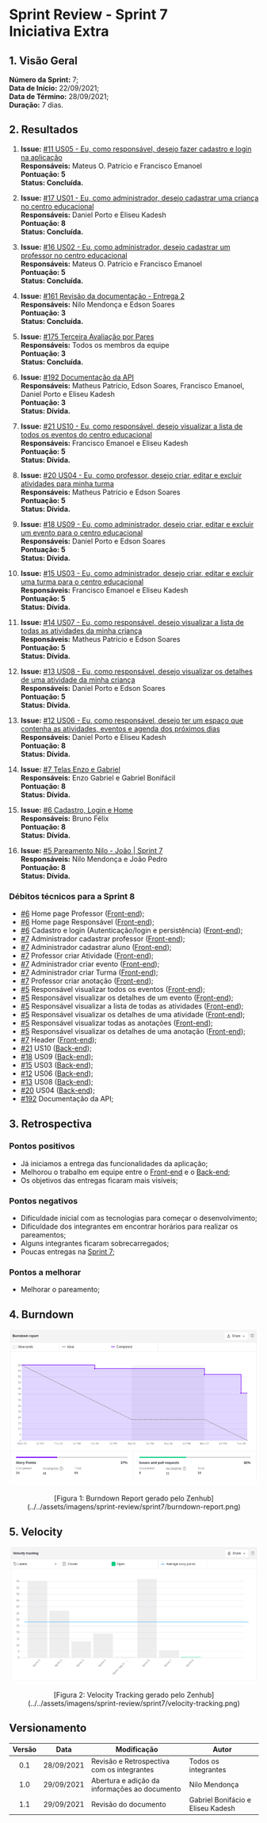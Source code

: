 # Sprint Review - Sprint 7 <br> <span class="rotulo-extra">Iniciativa Extra</span>

## 1. Visão Geral
**Número da Sprint:** 7;<br>
**Data de Início:** 22/09/2021;<br>
**Data de Término:** 28/09/2021;<br>
**Duração:** 7 dias.<br>

## 2. Resultados

1. **Issue:** [#11 US05 - Eu, como responsável, desejo fazer cadastro e login na aplicação](https://github.com/UnBArqDsw2021-1/2021.1_G6_Curumim_Back-end/issues/11)<br>
**Responsáveis:** Mateus O. Patrício e Francisco Emanoel<br>
**Pontuação: 5**<br>
**Status: Concluída.**<br>

2. **Issue:** [#17 US01 - Eu, como administrador, desejo cadastrar uma criança no centro educacional](https://github.com/UnBArqDsw2021-1/2021.1_G6_Curumim_Back-end/issues/17)<br>
**Responsáveis:** Daniel Porto e Eliseu Kadesh<br>
**Pontuação: 8**<br>
**Status: Concluída.**<br>

3. **Issue:** [#16 US02 - Eu, como administrador, desejo cadastrar um professor no centro educacional](https://github.com/UnBArqDsw2021-1/2021.1_G6_Curumim_Back-end/issues/16)<br>
**Responsáveis:** Mateus O. Patrício e Francisco Emanoel<br>
**Pontuação: 5**<br>
**Status: Concluída.**<br>

4. **Issue:** [#161 Revisão da documentação - Entrega 2](https://github.com/UnBArqDsw2021-1/2021.1_G6_Curumim/issues/161)<br>
**Responsáveis:** Nilo Mendonça e Edson Soares<br>
**Pontuação: 3**<br>
**Status: Concluída.**<br>

5. **Issue:** [#175 Terceira Avaliação por Pares](https://github.com/UnBArqDsw2021-1/2021.1_G6_Curumim/issues/175)<br>
**Responsáveis:** Todos os membros da equipe<br>
**Pontuação: 3**<br>
**Status: Concluída.**<br>

6. **Issue:** [#192 Documentação da API](https://github.com/UnBArqDsw2021-1/2021.1_G6_Curumim/issues/192)<br>
**Responsáveis:** Matheus Patrício, Edson Soares, Francisco Emanoel, Daniel Porto e Eliseu Kadesh<br>
**Pontuação: 3**<br>
**Status: Dívida.**<br>

7. **Issue:** [#21 US10 - Eu, como responsável, desejo visualizar a lista de todos os eventos do centro educacional](https://github.com/UnBArqDsw2021-1/2021.1_G6_Curumim_Back-end/issues/21)<br>
**Responsáveis:** Francisco Emanoel e Eliseu Kadesh<br>
**Pontuação: 5**<br>
**Status: Dívida.**<br>

8. **Issue:** [#20 US04 - Eu, como professor, desejo criar, editar e excluir atividades para minha turma](https://github.com/UnBArqDsw2021-1/2021.1_G6_Curumim_Back-end/issues/20)<br>
**Responsáveis:** Matheus Patrício e Edson Soares<br>
**Pontuação: 5**<br>
**Status: Dívida.**<br>

9. **Issue:** [#18 US09 - Eu, como administrador, desejo criar, editar e excluir um evento para o centro educacional](https://github.com/UnBArqDsw2021-1/2021.1_G6_Curumim_Back-end/issues/18)<br>
**Responsáveis:** Daniel Porto e Edson Soares<br>
**Pontuação: 5**<br>
**Status: Dívida.**<br>

10. **Issue:** [#15 US03 - Eu, como administrador, desejo criar, editar e excluir uma turma para o centro educacional](https://github.com/UnBArqDsw2021-1/2021.1_G6_Curumim_Back-end/issues/15)<br>
**Responsáveis:** Francisco Emanoel e Eliseu Kadesh<br>
**Pontuação: 5**<br>
**Status: Dívida.**<br>

11. **Issue:** [#14 US07 - Eu, como responsável, desejo visualizar a lista de todas as atividades da minha criança](https://github.com/UnBArqDsw2021-1/2021.1_G6_Curumim_Back-end/issues/14)<br>
**Responsáveis:** Matheus Patrício e Edson Soares<br>
**Pontuação: 5**<br>
**Status: Dívida.**<br>

12. **Issue:** [#13 US08 - Eu, como responsável, desejo visualizar os detalhes de uma atividade da minha criança](https://github.com/UnBArqDsw2021-1/2021.1_G6_Curumim_Back-end/issues/13)<br>
**Responsáveis:** Daniel Porto e Edson Soares<br>
**Pontuação: 5**<br>
**Status: Dívida.**<br>

13. **Issue:** [#12 US06 - Eu, como responsável, desejo ter um espaço que contenha as atividades, eventos e agenda dos próximos dias](https://github.com/UnBArqDsw2021-1/2021.1_G6_Curumim_Back-end/issues/12)<br>
**Responsáveis:** Daniel Porto e Eliseu Kadesh<br>
**Pontuação: 8**<br>
**Status: Dívida.**<br>

14. **Issue:** [#7 Telas Enzo e Gabriel](https://github.com/UnBArqDsw2021-1/2021.1_G6_Curumim_Front-end/issues/7)<br>
**Responsáveis:** Enzo Gabriel e Gabriel Bonifácil<br>
**Pontuação: 8**<br>
**Status: Dívida.**<br>

15. **Issue:** [#6 Cadastro, Login e Home](https://github.com/UnBArqDsw2021-1/2021.1_G6_Curumim_Front-end/issues/6)<br>
**Responsáveis:** Bruno Félix<br>
**Pontuação: 8**<br>
**Status: Dívida.**<br>

16. **Issue:** [#5 Pareamento Nilo - João | Sprint 7](https://github.com/UnBArqDsw2021-1/2021.1_G6_Curumim_Front-end/issues/5)<br>
**Responsáveis:** Nilo Mendonça e João Pedro<br>
**Pontuação: 8**<br>
**Status: Dívida.**<br>

### **Débitos técnicos para a Sprint 8**

- [#6](https://github.com/UnBArqDsw2021-1/2021.1_G6_Curumim_Front-end/issues/6) Home page Professor ([Front-end](https://github.com/UnBArqDsw2021-1/2021.1_G6_Curumim_Front-end));
- [#6](https://github.com/UnBArqDsw2021-1/2021.1_G6_Curumim_Front-end/issues/6) Home page Responsável ([Front-end](https://github.com/UnBArqDsw2021-1/2021.1_G6_Curumim_Front-end));
- [#6](https://github.com/UnBArqDsw2021-1/2021.1_G6_Curumim_Front-end/issues/6) Cadastro e login (Autenticação/login e persistência) ([Front-end](https://github.com/UnBArqDsw2021-1/2021.1_G6_Curumim_Front-end));
- [#7](https://github.com/UnBArqDsw2021-1/2021.1_G6_Curumim_Front-end/issues/7) Administrador cadastrar professor ([Front-end](https://github.com/UnBArqDsw2021-1/2021.1_G6_Curumim_Front-end));
- [#7](https://github.com/UnBArqDsw2021-1/2021.1_G6_Curumim_Front-end/issues/7) Administrador cadastrar aluno ([Front-end](https://github.com/UnBArqDsw2021-1/2021.1_G6_Curumim_Front-end));
- [#7](https://github.com/UnBArqDsw2021-1/2021.1_G6_Curumim_Front-end/issues/7) Professor criar Atividade ([Front-end](https://github.com/UnBArqDsw2021-1/2021.1_G6_Curumim_Front-end));
- [#7](https://github.com/UnBArqDsw2021-1/2021.1_G6_Curumim_Front-end/issues/7) Administrador criar evento ([Front-end](https://github.com/UnBArqDsw2021-1/2021.1_G6_Curumim_Front-end));
- [#7](https://github.com/UnBArqDsw2021-1/2021.1_G6_Curumim_Front-end/issues/7) Administrador criar Turma ([Front-end](https://github.com/UnBArqDsw2021-1/2021.1_G6_Curumim_Front-end));
- [#7](https://github.com/UnBArqDsw2021-1/2021.1_G6_Curumim_Front-end/issues/7) Professor criar anotação ([Front-end](https://github.com/UnBArqDsw2021-1/2021.1_G6_Curumim_Front-end));
- [#5](https://github.com/UnBArqDsw2021-1/2021.1_G6_Curumim_Front-end/issues/5) Responsável visualizar todos os eventos ([Front-end](https://github.com/UnBArqDsw2021-1/2021.1_G6_Curumim_Front-end));
- [#5](https://github.com/UnBArqDsw2021-1/2021.1_G6_Curumim_Front-end/issues/5) Responsável visualizar os detalhes de um evento ([Front-end](https://github.com/UnBArqDsw2021-1/2021.1_G6_Curumim_Front-end));
- [#5](https://github.com/UnBArqDsw2021-1/2021.1_G6_Curumim_Front-end/issues/5) Responsável visualizar a lista de todas as atividades ([Front-end](https://github.com/UnBArqDsw2021-1/2021.1_G6_Curumim_Front-end));
- [#5](https://github.com/UnBArqDsw2021-1/2021.1_G6_Curumim_Front-end/issues/5) Responsável visualizar os detalhes de uma atividade ([Front-end](https://github.com/UnBArqDsw2021-1/2021.1_G6_Curumim_Front-end));
- [#5](https://github.com/UnBArqDsw2021-1/2021.1_G6_Curumim_Front-end/issues/5) Responsável visualizar todas as anotações ([Front-end](https://github.com/UnBArqDsw2021-1/2021.1_G6_Curumim_Front-end));
- [#5](https://github.com/UnBArqDsw2021-1/2021.1_G6_Curumim_Front-end/issues/5) Responsável visualizar os detalhes de uma anotação ([Front-end](https://github.com/UnBArqDsw2021-1/2021.1_G6_Curumim_Front-end));
- [#7](https://github.com/UnBArqDsw2021-1/2021.1_G6_Curumim_Front-end/issues/7) Header ([Front-end](https://github.com/UnBArqDsw2021-1/2021.1_G6_Curumim_Front-end));
- [#21](https://github.com/UnBArqDsw2021-1/2021.1_G6_Curumim_Back-end/issues/21) US10 ([Back-end](https://github.com/UnBArqDsw2021-1/2021.1_G6_Curumim_Back-end));
- [#18](https://github.com/UnBArqDsw2021-1/2021.1_G6_Curumim_Back-end/issues/18) US09 ([Back-end](https://github.com/UnBArqDsw2021-1/2021.1_G6_Curumim_Back-end));
- [#15](https://github.com/UnBArqDsw2021-1/2021.1_G6_Curumim_Back-end/issues/15) US03 ([Back-end](https://github.com/UnBArqDsw2021-1/2021.1_G6_Curumim_Back-end));
- [#12](https://github.com/UnBArqDsw2021-1/2021.1_G6_Curumim_Back-end/issues/12) US06 ([Back-end](https://github.com/UnBArqDsw2021-1/2021.1_G6_Curumim_Back-end));
- [#13](https://github.com/UnBArqDsw2021-1/2021.1_G6_Curumim_Back-end/issues/13) US08 ([Back-end](https://github.com/UnBArqDsw2021-1/2021.1_G6_Curumim_Back-end));
- [#20](https://github.com/UnBArqDsw2021-1/2021.1_G6_Curumim_Back-end/issues/20) US04 ([Back-end](https://github.com/UnBArqDsw2021-1/2021.1_G6_Curumim_Back-end));
- [#192](https://github.com/UnBArqDsw2021-1/2021.1_G6_Curumim/issues/192) Documentação da API;


## 3. Retrospectiva

### **Pontos positivos**
- Já iniciamos a entrega das funcionalidades da aplicação;
- Melhorou o trabalho em equipe entre o [Front-end](https://github.com/UnBArqDsw2021-1/2021.1_G6_Curumim_Front-end) e o [Back-end](https://github.com/UnBArqDsw2021-1/2021.1_G6_Curumim_Back-end);
- Os objetivos das entregas ficaram mais visíveis;

### **Pontos negativos**
- Dificuldade inicial com as tecnologias para começar o desenvolvimento;
- Dificuldade dos integrantes em encontrar horários para realizar os pareamentos;
- Alguns integrantes ficaram sobrecarregados;
- Poucas entregas na [Sprint 7](https://github.com/UnBArqDsw2021-1/2021.1_G6_Curumim/milestone/9);
  
### **Pontos a melhorar**
- Melhorar o pareamento;

## 4. Burndown
![Burndown Report](../../assets/imagens/sprint-review/sprint7/burndown-report.png)
<center>[Figura 1: Burndown Report gerado pelo Zenhub](../../assets/imagens/sprint-review/sprint7/burndown-report.png)</center>

## 5. Velocity
![Velocity Tracking](../../assets/imagens/sprint-review/sprint7/velocity-tracking.png)
<center>[Figura 2: Velocity Tracking gerado pelo Zenhub](../../assets/imagens/sprint-review/sprint7/velocity-tracking.png)</center>

## Versionamento
| Versão | Data       | Modificação                                | Autor                |
| :----: | ---------- | ------------------------------------------ | -------------------- |
|  0.1   | 28/09/2021 | Revisão e Retrospectiva com os integrantes | Todos os integrantes |
|  1.0   | 29/09/2021 | Abertura e adição da informações ao documento | Nilo Mendonça |
|  1.1   | 29/09/2021 | Revisão do documento | Gabriel Bonifácio e Eliseu Kadesh |